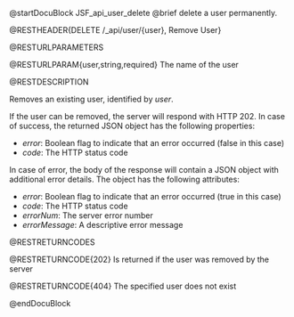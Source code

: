 
@startDocuBlock JSF_api_user_delete
@brief delete a user permanently.

@RESTHEADER{DELETE /_api/user/{user}, Remove User}

@RESTURLPARAMETERS

@RESTURLPARAM{user,string,required}
The name of the user

@RESTDESCRIPTION

Removes an existing user, identified by *user*.

If the user can be removed, the server will respond with HTTP 202.
In case of success, the returned JSON object has the following properties:

- *error*: Boolean flag to indicate that an error occurred (false in this case)
- *code*: The HTTP status code

In case of error, the body of the response will contain a JSON object with additional error details.
The object has the following attributes:

- *error*: Boolean flag to indicate that an error occurred (true in this case)
- *code*: The HTTP status code
- *errorNum*: The server error number
- *errorMessage*: A descriptive error message

@RESTRETURNCODES

@RESTRETURNCODE{202}
Is returned if the user was removed by the server

@RESTRETURNCODE{404}
The specified user does not exist

@endDocuBlock

